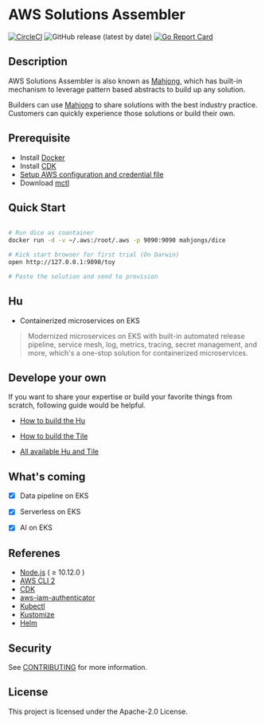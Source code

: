 # AWS Solutions Assembler

[![CircleCI](https://circleci.com/gh/cc4i/mahjong0.svg?style=svg)](https://circleci.com/gh/cc4i/mahjong0)
![GitHub release (latest by date)](https://img.shields.io/github/v/release/cc4i/mahjong0)
[![Go Report Card](https://goreportcard.com/badge/github.com/cc4i/mahjong0)](https://goreportcard.com/report/github.com/cc4i/mahjong0)

## Description
AWS Solutions Assembler is also known as [Mahjong](./docs/All-Concept.md), which has built-in mechanism to leverage pattern based abstracts to build up any solution.

Builders can use [Mahjong](./docs/All-Concept.md) to share solutions with the best industry practice. Customers can quickly experience those solutions or build their own.


## Prerequisite

- Install [Docker](https://docs.docker.com/desktop/#download-and-install)
- Install [CDK](https://github.com/aws/aws-cdk)
- [Setup AWS configuration and credential file](https://docs.aws.amazon.com/cli/latest/userguide/cli-configure-files.html)
- Download [mctl](https://github.com/awslabs/aws-solutions-assembler/releases)

## Quick Start

```bash

# Run dice as coantainer
docker run -d -v ~/.aws:/root/.aws -p 9090:9090 mahjongs/dice

# Kick start browser for first trial (On Darwin)
open http://127.0.0.1:9090/toy

# Paste the solution and send to provision 

```

## Hu

- Containerized microservices on EKS
> Modernized microservices on EKS with built-in automated release pipeline, service mesh, log, metrics, tracing, secret management, and more, which's a one-stop solution for containerized microservices.


## Develope your own

If you want to share your expertise or build your favorite things from scratch, following guide would be helpful.

- [How to build the Hu](./docs/How-to-Build-Hu.md) 

- [How to build the Tile](./docs/How-to-Build-Tile.md)

- [All available Hu and Tile](./repo/README.md)

## What's coming

- [X] Data pipeline on EKS
- [X] Serverless on EKS
- [X] AI on EKS


## Referenes

- [Node.js](https://nodejs.org/en/download/) ( ≥ 10.12.0 ) 
- [AWS CLI 2](https://docs.aws.amazon.com/cli/latest/userguide/install-cliv2.html) 
- [CDK](https://github.com/aws/aws-cdk)
- [aws-iam-authenticator](https://docs.aws.amazon.com/eks/latest/userguide/install-aws-iam-authenticator.html)
- [Kubectl](https://docs.aws.amazon.com/eks/latest/userguide/install-kubectl.html)
- [Kustomize](https://github.com/kubernetes-sigs/kustomize/blob/master/docs/INSTALL.md)
- [Helm](https://helm.sh/docs/intro/install/)

## Security

See [CONTRIBUTING](CONTRIBUTING.md#security-issue-notifications) for more information.

## License

This project is licensed under the Apache-2.0 License.